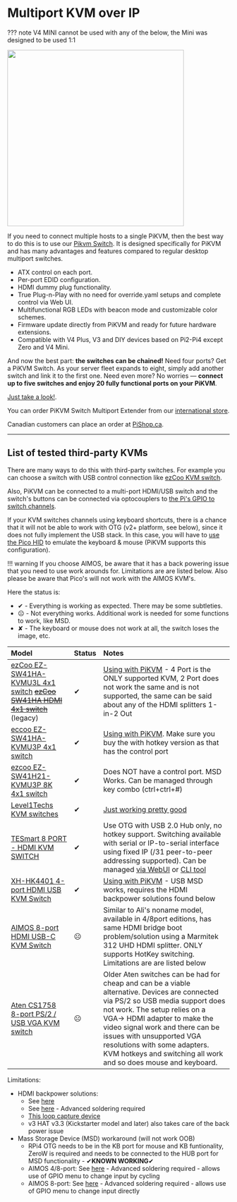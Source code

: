 # Multiport KVM over IP


??? note
    V4 MINI cannot be used with any of the below, the Mini was designed to be used 1:1


<img src="../switch/switch.png" width="400" />

If you need to connect multiple hosts to a single PiKVM, then the best way to do this is to use our [Pikvm Switch](switch.md).
It is designed specifically for PiKVM and has many advantages and features compared to regular desktop multiport switches.

* ATX control on each port.
* Per-port EDID configuration.
* HDMI dummy plug functionality.
* True Plug-n-Play with no need for override.yaml setups and complete control via Web UI.
* Multifunctional RGB LEDs with beacon mode and customizable color schemes.
* Firmware update directly from PiKVM and ready for future hardware extensions.
* Compatible with V4 Plus, V3 and DIY devices based on Pi2-Pi4 except Zero and V4 Mini.

And now the best part: **the switches can be chained!** Need four ports? Get a PiKVM Switch.
As your server fleet expands to eight, simply add another switch and link it to the first one.
Need even more? No worries — **connect up to five switches and enjoy 20 fully functional ports on your PiKVM**.

[Just take a look!](switch.md).

You can order PiKVM Switch Multiport Extender from our [international store](https://shop.hipi.io/product/pikvm-switch-multiport-extender).

Canadian customers can place an order at [PiShop.ca](https://www.pishop.ca/product/pikvm-switch-multiport-extender/).


----- 
## List of tested third-party KVMs

There are many ways to do this with third-party switches. For example you can choose a switch with USB control connection like [ezCoo KVM switch](ezcoo.md).

Also, PiKVM can be connected to a multi-port HDMI/USB switch and the switch's buttons can be connected via optocouplers to [the Pi's GPIO to switch channels](gpio.md).

If your KVM switches channels using keyboard shortcuts, there is a chance that it will not be able to work with OTG (v2+ platform, see below), since it does not fully implement the USB stack. In this case, you will have to [use the Pico HID](pico_hid.md) to emulate the keyboard & mouse (PiKVM supports this configuration).

!!! warning
    If you choose AIMOS, be aware that it has a back powering issue that you need to use work arounds for. Limitations are are listed below. Also please be aware that Pico's will not work with the AIMOS KVM's.

Here the status is:

* ✔ - Everything is working as expected. There may be some subtleties.
* ☹ - Not everything works. Additional work is needed for some functions to work, like MSD.
* ✘ - The keyboard or mouse does not work at all, the switch loses the image, etc.

| Model | Status | Notes |
|:------|:-------|:------|
| [ezCoo EZ-SW41HA-KVMU3L 4x1 switch](https://www.easycoolav.com/products/hdmi20-switch-4x1-with-usb30-kvm-3-port-usbsupport-4k60hz-444-and-hdr-audio-breakout-36) ~~[ezCoo SW41HA HDMI 4x1 switch](https://www.easycoolav.com/products/hdmi20-switch-4x1-with-usb20-kvm-4-port-usbsupport-4k60hz-444-and-hdr-audio-breakout)~~ (legacy) | ✔ | [Using with PiKVM](ezcoo.md) - 4 Port is the ONLY supported KVM, 2 Port does not work the same and is not supported, the same can be said about any of the HDMI splitters 1-in-2 Out |
| [eccoo EZ-SW41HA-KVMU3P 4x1 switch](https://www.amazon.com/gp/product/B09ZKZK7ZB) |  ✔ | [Using with PiKVM](ezcoo.md). Make sure you buy the with hotkey version as that has the control port | 
| [ezcoo EZ-SW41H21-KVMU3P 8K 4x1 switch](https://www.easycoolav.com/products/8k-hdmi-kvm-switch-4x1-with-usb30-kvm-4k120hz-hotkey-switch) |  ✔ | Does NOT have a control port. MSD Works. Can be managed through key combo (ctrl+ctrl+#)
| [Level1Techs KVM switches](https://www.store.level1techs.com/products/hardware) |  ✔ | [Just working pretty good](https://www.youtube.com/watch?v=P6qdXpucm0Q) |
| [TESmart 8 PORT - HDMI KVM SWITCH](https://buytesmart.com/collections/8-ports) |  ✔ | Use OTG with USB 2.0 Hub only, no hotkey support. Switching available with serial or IP-to-serial interface using fixed IP (/31 peer-to-peer addressing supported). Can be managed [via WebUI](tesmart.md) or [CLI tool](https://github.com/bbeaudoin/bash/tree/master/tesmart) |
| [XH-HK4401 4-port HDMI USB KVM Switch](https://www.aliexpress.com/item/4000849336545.html) | ✔ | [Using with PiKVM](xh_hk4401.md) - USB MSD works, requires the HDMI backpower solutions found below |
| [AIMOS 8-port HDMI USB-C KVM Switch](https://www.amazon.de/AIMOS-Umschalter-Tastatur-unterst%C3%BCtzen-verbunden/dp/B08FR5K111/) | ☹ | Similar to Ali's noname model, available in 4/8port editions, has same HDMI bridge boot problem/solution using a Marmitek 312 UHD HDMI splitter. ONLY supports HotKey switching.  Limitations are are listed below |
| [Aten CS1758 8-port PS/2 / USB VGA KVM switch](https://www.aten.com/global/en/products/kvm/rack-kvm-switches/cs1758/) | ☹ | Older Aten switches can be had for cheap and can be a viable alternative. Devices are connected via PS/2 so USB media support does not work. The setup relies on a VGA-> HDMI adapter to make the video signal work and there can be issues with unsupported VGA resolutions with some adapters. KVM hotkeys and switching all work and so does mouse and keyboard. |

Limitations:

* HDMI backpower solutions:
    * See [here](https://github.com/pikvm/pikvm/issues/128)
    * See [here](https://github.com/pikvm/pikvm/issues/382) - Advanced soldering required
    * [This loop capture device](https://www.amazon.com/gp/product/B08B346353)
    * v3 HAT v3.3 (Kickstarter model and later) also takes care of the back power issue
* Mass Storage Device (MSD) workaround (will not work OOB)
    * RPi4 OTG needs to be in the KB port for mouse and KB funtionality, ZeroW is required and needs to be connected to the HUB port for MSD functionality - ✔**KNOWN WORKING**✔
    * AIMOS 4/8-port: See [here](https://github.com/pikvm/pikvm/issues/371) - Advanced soldering required - allows use of GPIO menu to change input by cycling
    * AIMOS 8-port: See [here](https://github.com/749/PiKVM-AIMOS-AM-KVM803-UART-Mod) - Advanced soldering required - allows use of GPIO menu to change input directly
